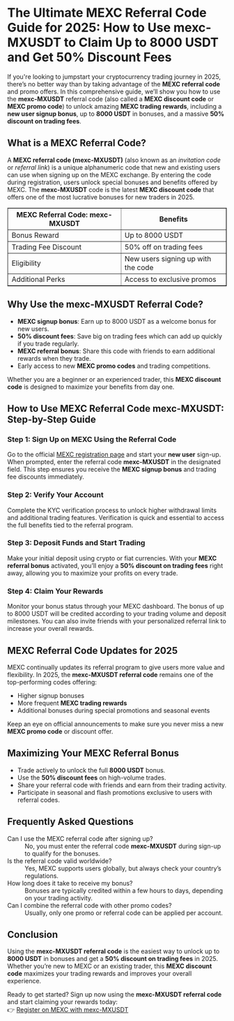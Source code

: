 <h1>The Ultimate MEXC Referral Code Guide for 2025: How to Use mexc-MXUSDT to Claim Up to 8000 USDT and Get 50% Discount Fees</h1>
<p>If you're looking to jumpstart your cryptocurrency trading journey in 2025, there’s no better way than by taking advantage of the <strong>MEXC referral code</strong> and promo offers. In this comprehensive guide, we’ll show you how to use the <strong>mexc-MXUSDT</strong> referral code (also called a <strong>MEXC discount code</strong> or <strong>MEXC promo code</strong>) to unlock amazing <strong>MEXC trading rewards</strong>, including a <strong>new user signup bonus</strong>, up to <strong>8000 USDT</strong> in bonuses, and a massive <strong>50% discount on trading fees</strong>.</p>
<h2>What is a MEXC Referral Code?</h2>
<p>A <strong>MEXC referral code (mexc-MXUSDT)</strong> (also known as an <em>invitation code</em> or <em>referral link</em>) is a unique alphanumeric code that new and existing users can use when signing up on the MEXC exchange. By entering the code during registration, users unlock special bonuses and benefits offered by MEXC. The <strong>mexc-MXUSDT</strong> code is the latest <strong>MEXC discount code</strong> that offers one of the most lucrative bonuses for new traders in 2025.</p>
<table border="1" cellpadding="8" cellspacing="0" style="border-collapse: collapse; width: 100%; max-width: 600px;">
<thead>
<tr>
<th>MEXC Referral Code: mexc-MXUSDT</th>
<th>Benefits</th>
</tr>
</thead>
<tbody>
<tr>
<td>Bonus Reward</td>
<td>Up to 8000 USDT</td>
</tr>
<tr>
<td>Trading Fee Discount</td>
<td>50% off on trading fees</td>
</tr>
<tr>
<td>Eligibility</td>
<td>New users signing up with the code</td>
</tr>
<tr>
<td>Additional Perks</td>
<td>Access to exclusive promos</td>
</tr>
</tbody>
</table>
<h2>Why Use the mexc-MXUSDT Referral Code?</h2>
<ul>
<li><strong>MEXC signup bonus</strong>: Earn up to 8000 USDT as a welcome bonus for new users.</li>
<li><strong>50% discount fees</strong>: Save big on trading fees which can add up quickly if you trade regularly.</li>
<li><strong>MEXC referral bonus</strong>: Share this code with friends to earn additional rewards when they trade.</li>
<li>Early access to new <strong>MEXC promo codes</strong> and trading competitions.</li>
</ul>
<p>Whether you are a beginner or an experienced trader, this <strong>MEXC discount code</strong> is designed to maximize your benefits from day one.</p>
<h2>How to Use MEXC Referral Code mexc-MXUSDT: Step-by-Step Guide</h2>
<h3>Step 1: Sign Up on MEXC Using the Referral Code</h3>
<p>Go to the official <a href="https://www.mexc.com/register?inviteCode=mexc-MXUSDT" target="_blank" rel="noopener noreferrer">MEXC registration page</a> and start your <strong>new user</strong> sign-up. When prompted, enter the referral code <strong>mexc-MXUSDT</strong> in the designated field. This step ensures you receive the <strong>MEXC signup bonus</strong> and trading fee discounts immediately.</p>
<h3>Step 2: Verify Your Account</h3>
<p>Complete the KYC verification process to unlock higher withdrawal limits and additional trading features. Verification is quick and essential to access the full benefits tied to the referral program.</p>
<h3>Step 3: Deposit Funds and Start Trading</h3>
<p>Make your initial deposit using crypto or fiat currencies. With your <strong>MEXC referral bonus</strong> activated, you’ll enjoy a <strong>50% discount on trading fees</strong> right away, allowing you to maximize your profits on every trade.</p>
<h3>Step 4: Claim Your Rewards</h3>
<p>Monitor your bonus status through your MEXC dashboard. The bonus of up to 8000 USDT will be credited according to your trading volume and deposit milestones. You can also invite friends with your personalized referral link to increase your overall rewards.</p>
<h2>MEXC Referral Code Updates for 2025</h2>
<p>MEXC continually updates its referral program to give users more value and flexibility. In 2025, the <strong>mexc-MXUSDT referral code</strong> remains one of the top-performing codes offering:</p>
<ul>
<li>Higher signup bonuses</li>
<li>More frequent <strong>MEXC trading rewards</strong></li>
<li>Additional bonuses during special promotions and seasonal events</li>
</ul>
<p>Keep an eye on official announcements to make sure you never miss a new <strong>MEXC promo code</strong> or discount offer.</p>
<h2>Maximizing Your MEXC Referral Bonus</h2>
<ul>
<li>Trade actively to unlock the full <strong>8000 USDT</strong> bonus.</li>
<li>Use the <strong>50% discount fees</strong> on high-volume trades.</li>
<li>Share your referral code with friends and earn from their trading activity.</li>
<li>Participate in seasonal and flash promotions exclusive to users with referral codes.</li>
</ul>
<h2>Frequently Asked Questions</h2>
<dl>
<dt>Can I use the MEXC referral code after signing up?</dt>
<dd>No, you must enter the referral code <strong>mexc-MXUSDT</strong> during sign-up to qualify for the bonuses.</dd>
<dt>Is the referral code valid worldwide?</dt>
<dd>Yes, MEXC supports users globally, but always check your country’s regulations.</dd>
<dt>How long does it take to receive my bonus?</dt>
<dd>Bonuses are typically credited within a few hours to days, depending on your trading activity.</dd>
<dt>Can I combine the referral code with other promo codes?</dt>
<dd>Usually, only one promo or referral code can be applied per account.</dd>
</dl>
<h2>Conclusion</h2>
<p>Using the <strong>mexc-MXUSDT referral code</strong> is the easiest way to unlock up to <strong>8000 USDT</strong> in bonuses and get a <strong>50% discount on trading fees</strong> in 2025. Whether you’re new to MEXC or an existing trader, this <strong>MEXC discount code</strong> maximizes your trading rewards and improves your overall experience.</p>
<p>Ready to get started? Sign up now using the <strong>mexc-MXUSDT referral code</strong> and start claiming your rewards today: <br />
👉 <a href="https://www.mexc.com/register?inviteCode=mexc-MXUSDT" target="_blank" rel="noopener noreferrer">Register on MEXC with mexc-MXUSDT</a></p>
</article>
</body>
</html>
